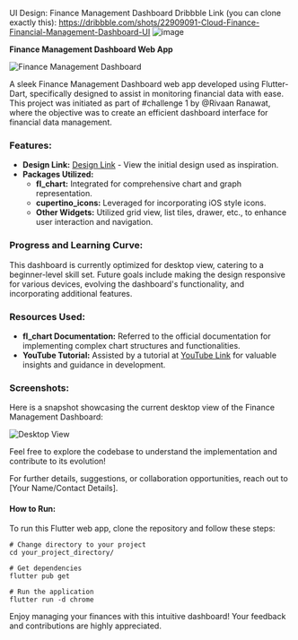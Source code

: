 

UI Design: Finance Management Dashboard
Dribbble Link (you can clone exactly this): https://dribbble.com/shots/22909091-Cloud-Finance-Financial-Management-Dashboard-UI
![image](https://github.com/Redvey/inancial-Management-Dashboard-UI/assets/128305006/0babafe7-d082-4aff-ad0e-6014deb99394)

**Finance Management Dashboard Web App**

![Finance Management Dashboard](dashboard_screenshot.png)

A sleek Finance Management Dashboard web app developed using Flutter-Dart, specifically designed to assist in monitoring financial data with ease. This project was initiated as part of #challenge 1 by @Rivaan Ranawat, where the objective was to create an efficient dashboard interface for financial data management.

### Features:
- **Design Link:** [Design Link]([design_link_here](https://github.com/Redvey/inancial-Management-Dashboard-UI/assets/128305006/0babafe7-d082-4aff-ad0e-6014deb99394)) - View the initial design used as inspiration.
- **Packages Utilized:**
  - **fl_chart:** Integrated for comprehensive chart and graph representation.
  - **cupertino_icons:** Leveraged for incorporating iOS style icons.
  - **Other Widgets:** Utilized grid view, list tiles, drawer, etc., to enhance user interaction and navigation.

### Progress and Learning Curve:
This dashboard is currently optimized for desktop view, catering to a beginner-level skill set. Future goals include making the design responsive for various devices, evolving the dashboard's functionality, and incorporating additional features.

### Resources Used:
- **fl_chart Documentation:** Referred to the official documentation for implementing complex chart structures and functionalities.
- **YouTube Tutorial:** Assisted by a tutorial at [YouTube Link](https://www.youtube.com/watch?v=9bo1V9STW2c&t=37s) for valuable insights and guidance in development.

### Screenshots:
Here is a snapshot showcasing the current desktop view of the Finance Management Dashboard:

![Desktop View](![image](https://github.com/Redvey/Financial-Management-Dashboard-UI/assets/128305006/ac680fac-b920-4202-bd2c-3b556414a35f)
)

Feel free to explore the codebase to understand the implementation and contribute to its evolution!

For further details, suggestions, or collaboration opportunities, reach out to [Your Name/Contact Details].

#### How to Run:
To run this Flutter web app, clone the repository and follow these steps:
```
# Change directory to your project
cd your_project_directory/

# Get dependencies
flutter pub get

# Run the application
flutter run -d chrome
```

Enjoy managing your finances with this intuitive dashboard! Your feedback and contributions are highly appreciated.


